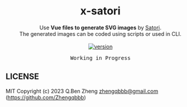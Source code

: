 <h1 align="center">x-satori</h1>

<p align="center">
    Use <b>Vue files to generate SVG images</b> by <a href="https://github.com/vercel/satori">Satori</a>.<br>
    The generated images can be coded using scripts or used in CLI.<br><br>
  <a href="https://www.npmjs.com/package/x-satori">
    <img alt="version" src="https://img.shields.io/npm/v/x-satori?color=212121&label=">
  </a>
</p>

<pre align="center">Working in Progress</pre>

## LICENSE

MIT
Copyright (c) 2023 Q.Ben Zheng <zhengqbbb@gmail.com> (https://github.com/Zhengqbbb)
